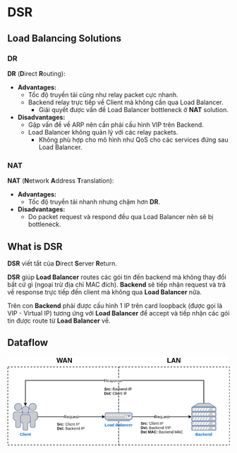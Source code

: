 # DSR

## Load Balancing Solutions

### DR

**DR** (**D**irect **R**outing):
* **Advantages:**
	* Tốc độ truyền tải cũng như relay packet cực nhanh.
	* Backend relay trực tiếp về Client mà không cần qua Load Balancer.
		* Giải quyết được vấn đề Load Balancer bottleneck ở **NAT** solution.
* **Disadvantages:**
	* Gặp vấn đề về ARP nên cần phải cấu hình VIP trên Backend.
	* Load Balancer không quản lý với các relay packets.
		* Không phù hợp cho mô hình như QoS cho các services đứng sau Load Balancer.

### NAT

**NAT** (**N**etwork **A**ddress **T**ranslation):
* **Advantages:**
	* Tốc độ truyền tải nhanh nhưng chậm hơn **DR**.
* **Disadvantages:**
	* Do packet request và respond đều qua Load Balancer nên sẽ bị bottleneck.

## What is DSR

**DSR** viết tắt của **D**irect **S**erver **R**eturn.

**DSR** giúp **Load Balancer** routes các gói tin đến backend mà không thay đổi bất cứ gì (ngoại trừ địa chỉ MAC đích). **Backend** sẽ tiếp nhận request và trả về response trực tiếp đến client mà không qua **Load Balancer** nữa.

Trên con **Backend** phải được cấu hình 1 IP trên card loopback (được gọi là VIP - Virtual IP) tương ứng với **Load Balancer** để accept và tiếp nhận các gói tin được route từ **Load Balancer** về.

## Dataflow

![dsr-01](/docs/img/dsr-01.png)


